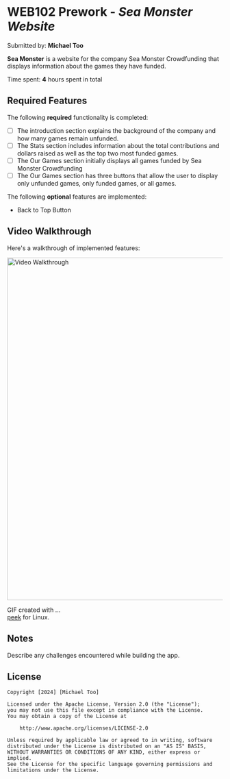 # WEB102 Prework - *Sea Monster Website*

Submitted by: **Michael Too**

**Sea Monster** is a website for the company Sea Monster Crowdfunding that displays information about the games they have funded.

Time spent: **4** hours spent in total

## Required Features

The following **required** functionality is completed:

* [ ] The introduction section explains the background of the company and how many games remain unfunded.
* [ ] The Stats section includes information about the total contributions and dollars raised as well as the top two most funded games.
* [ ] The Our Games section initially displays all games funded by Sea Monster Crowdfunding
* [ ] The Our Games section has three buttons that allow the user to display only unfunded games, only funded games, or all games.

The following **optional** features are implemented:

* Back to Top Button

## Video Walkthrough

Here's a walkthrough of implemented features:

<img src='/assets/Peek 2024-11-08 18-26.gif' title='Video Walkthrough' width='800px' alt='Video Walkthrough' />

GIF created with ...  
[peek](https://github.com/phw/peek) for Linux.

## Notes

Describe any challenges encountered while building the app.

## License

    Copyright [2024] [Michael Too]

    Licensed under the Apache License, Version 2.0 (the "License");
    you may not use this file except in compliance with the License.
    You may obtain a copy of the License at

        http://www.apache.org/licenses/LICENSE-2.0

    Unless required by applicable law or agreed to in writing, software
    distributed under the License is distributed on an "AS IS" BASIS,
    WITHOUT WARRANTIES OR CONDITIONS OF ANY KIND, either express or implied.
    See the License for the specific language governing permissions and
    limitations under the License.